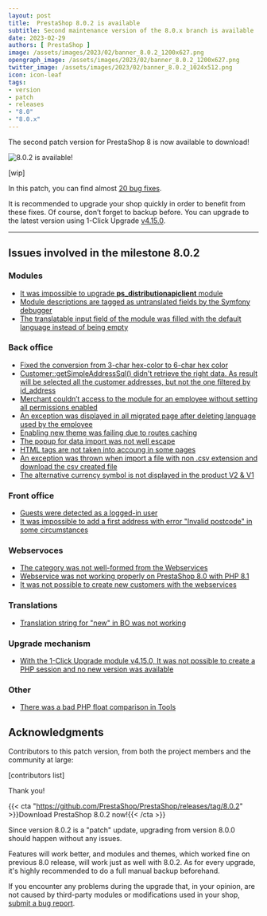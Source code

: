 ```yaml
---
layout: post
title:  PrestaShop 8.0.2 is available
subtitle: Second maintenance version of the 8.0.x branch is available
date: 2023-02-29
authors: [ PrestaShop ]
image: /assets/images/2023/02/banner_8.0.2_1200x627.png
opengraph_image: /assets/images/2023/02/banner_8.0.2_1200x627.png
twitter_image: /assets/images/2023/02/banner_8.0.2_1024x512.png
icon: icon-leaf
tags:
- version
- patch
- releases
- "8.0"
- "8.0.x"
---
```


The second patch version for PrestaShop 8 is now available to download!

![8.0.2 is available!](/assets/images/2023/02/banner_8.0.2_1534x424.png)

[wip]

In this patch, you can find almost [20 bug fixes](https://github.com/PrestaShop/PrestaShop/pulls?q=is%3Apr+is%3Amerged+milestone%3A8.0.2+label%3A%22Bug+fix%22+).

It is recommended to upgrade your shop quickly in order to benefit from these fixes. Of course, don’t forget to backup before. You can upgrade to the latest version using 1-Click Upgrade [v4.15.0](https://github.com/PrestaShop/autoupgrade/releases/tag/v4.15.0).

---

## Issues involved in the milestone 8.0.2

### Modules

- [It was impossible to upgrade **ps_distributionapiclient** module](https://github.com/PrestaShop/PrestaShop/issues/31098)
- [Module descriptions are tagged as untranslated fields by the Symfony debugger](https://github.com/PrestaShop/PrestaShop/issues/27351)
- [The translatable input field of the module was filled with the default language instead of being empty](https://github.com/PrestaShop/PrestaShop/issues/30085)

### Back office

- [Fixed the conversion from 3-char hex-color to 6-char hex color](https://github.com/PrestaShop/PrestaShop/issues/31002)
- [Customer::getSimpleAddressSql() didn't retrieve the right data. As result will be selected all the customer addresses, but not the one filtered by id_address](https://github.com/PrestaShop/PrestaShop/issues/30833)
- [Merchant couldn’t access to the module for an employee without setting all permissions enabled](https://github.com/PrestaShop/PrestaShop/issues/30788)
- [An exception was displayed in all migrated page after deleting language used by the employee](https://github.com/PrestaShop/PrestaShop/issues/30091)
- [Enabling new theme was failing due to routes caching](https://github.com/PrestaShop/PrestaShop/issues/30011)
- [The popup for data import was not well escape](https://github.com/PrestaShop/PrestaShop/issues/29959)
- [HTML tags are not taken into accoung in some pages](https://github.com/PrestaShop/PrestaShop/issues/29940)
- [An exception was thrown when import a file with non .csv extension and download the csv created file](https://github.com/PrestaShop/PrestaShop/issues/28761)
- [The alternative currency symbol is not displayed in the product V2 & V1](https://github.com/PrestaShop/PrestaShop/issues/28430)

### Front office

- [Guests were detected as a logged-in user](https://github.com/PrestaShop/PrestaShop/issues/30991)
- [It was impossible to add a first address with error "Invalid postcode" in some circumstances](https://github.com/PrestaShop/PrestaShop/issues/30973)

### Webservoces

- [The category was not well-formed from the Webservices](https://github.com/PrestaShop/PrestaShop/issues/30987)
- [Webservice was not working properly on PrestaShop 8.0 with PHP 8.1](https://github.com/PrestaShop/PrestaShop/issues/30165)
- [It was not possible to create new customers with the webservices](https://github.com/PrestaShop/PrestaShop/issues/26568)

### Translations

- [Translation string for "new" in BO was not working](https://github.com/PrestaShop/PrestaShop/issues/30916)

### Upgrade mechanism

- [With the 1-Click Upgrade module v4.15.0, It was not possible to create a PHP session and no new version was available](https://github.com/PrestaShop/PrestaShop/issues/30658)

### Other

- [There was a bad PHP float comparison in Tools](https://github.com/PrestaShop/PrestaShop/issues/29652)

## Acknowledgments

Contributors to this patch version, from both the project members and the community at large:

[contributors list]

Thank you!

{{< cta "https://github.com/PrestaShop/PrestaShop/releases/tag/8.0.2" >}}Download PrestaShop 8.0.2 now!{{< /cta >}}

Since version 8.0.2 is a "patch" update, upgrading from version 8.0.0 should happen without any issues.

Features will work better, and modules and themes, which worked fine on previous 8.0 release, will work just as well with 8.0.2. As for every upgrade, it's highly recommended to do a full manual backup beforehand.

If you encounter any problems during the upgrade that, in your opinion, are not caused by third-party modules or modifications used in your shop, [submit a bug report](https://www.prestashop-project.org/get-involved/report-issues/).
